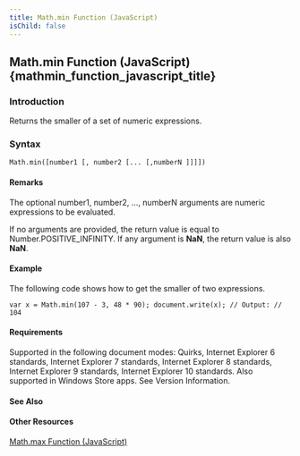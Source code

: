 ```yaml
---
title: Math.min Function (JavaScript)
isChild: false
---
```


## Math.min Function (JavaScript) {mathmin_function_javascript_title}

### Introduction 

 Returns the smaller of a set of numeric expressions.

### Syntax 

```
Math.min([number1 [, number2 [... [,numberN ]]]])
```

#### Remarks 

<div id="languageReferenceRemarksSection" class="section" name="collapseableSection" style="">
  <p xmlns:util="util">
    The optional <span class="parameter" sdata="paramReference">number1, number2, ..., numberN</span> arguments are numeric expressions to be evaluated.
  </p>
  <p xmlns:util="util">
    If no arguments are provided, the return value is equal to Number.POSITIVE_INFINITY. If any argument is <b>NaN</b>, the return value is also <b>NaN</b>.
  </p>
</div>

#### Example 

<p xmlns:util="util">
  The following code shows how to get the smaller of two expressions.
</p>

```
var x = Math.min(107 - 3, 48 * 90); document.write(x); // Output: // 104
```

#### Requirements 

<div id="requirementsTitleSection" class="section" name="collapseableSection" style="">
  <p xmlns:util="util"></p>
  <p>
    Supported in the following document modes: Quirks, Internet Explorer 6 standards, Internet Explorer 7 standards, Internet Explorer 8 standards, Internet Explorer 9 standards, Internet Explorer 10
    standards. Also supported in Windows Store apps. See Version Information.
  </p>
</div>

#### See Also 

<div id="seeAlsoSection" class="section" name="collapseableSection" style="">
  <h4 class="subHeading">
    Other Resources
  </h4>
  <div class="seeAlsoStyle">
    <span sdata="link" xmlns:util="util"><a href="f3ea1b8a-5fd0-482a-971b-b7f8e2b9b7eb.htm">Math.max Function (JavaScript)</a></span>
  </div>
</div>

